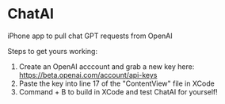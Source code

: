 # ChatAI
iPhone app to pull chat GPT requests from OpenAI

Steps to get yours working:
1. Create an OpenAI acccount and grab a new key here: https://beta.openai.com/account/api-keys
2. Paste the key into line 17 of the "ContentView" file in XCode
3. Command + B to build in XCode and test ChatAI for yourself!
